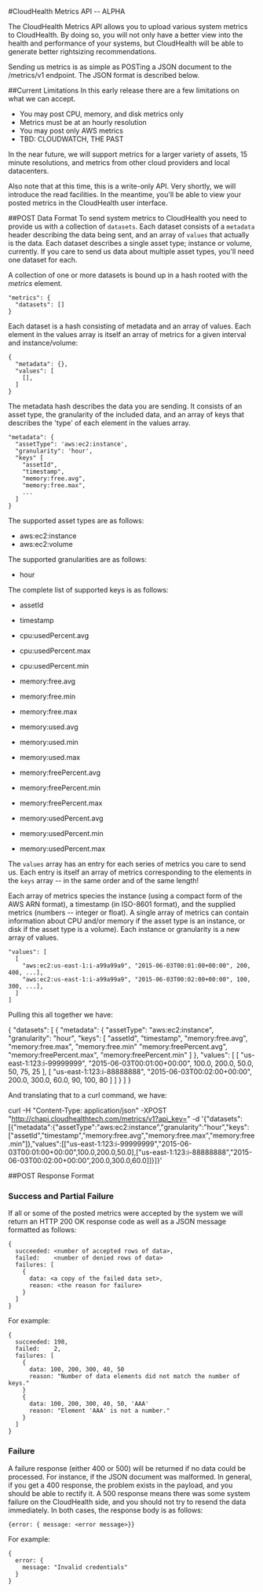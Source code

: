 #CloudHealth Metrics API -- ALPHA

The CloudHealth Metrics API allows you to upload various system metrics to CloudHealth. By doing so, you will not only have a better view into the health and performance of your systems, but CloudHealth will be able to generate better rightsizing recommendations.

Sending us metrics is as simple as POSTing a JSON document to the /metrics/v1 endpoint.  The JSON format is described below.

##Current Limitations
In this early release there are a few limitations on what we can accept.
- You may post CPU, memory, and disk metrics only
- Metrics must be at an hourly resolution
- You may post only AWS metrics
- TBD: CLOUDWATCH, THE PAST

In the near future, we will support metrics for a larger variety of assets, 15 minute resolutions, and metrics from other cloud providers and local datacenters.

Also note that at this time, this is a write-only API.  Very shortly, we will introduce the read facilities.  In the meantime, you'll be able to view your posted metrics in the CloudHealth user interface.

##POST Data Format
To send system metrics to CloudHealth you need to provide us with a collection of `datasets`.  Each dataset consists of a `metadata` header describing the data being sent, and an array of `values` that actually is the data.  Each dataset describes a single asset type; instance or volume, currently.  If you care to send us data about multiple asset types, you'll need one dataset for each.

A collection of one or more datasets is bound up in a hash rooted with the *metrics* element.

```
"metrics": {
  "datasets": []
}
```

Each dataset is a hash consisting of metadata and an array of values.  Each element in the values array is itself an array of metrics for a given interval and instance/volume:

```
{
  "metadata": {},
  "values": [
    [],
  ]
}
```

The metadata hash describes the data you are sending.  It consists of an asset type, the granularity of the included data, and an array of keys that describes the 'type' of each element in the values array.

```
"metadata": {
  "assetType": 'aws:ec2:instance',
  "granularity": 'hour',
  "keys" [
    "assetId",
    "timestamp",
    "memory:free.avg",
    "memory:free.max",
    ...
  ]
}
```
The supported asset types are as follows:
- aws:ec2:instance
- aws:ec2:volume

The supported granularities are as follows:
- hour

The complete list of supported keys is as follows:
- assetId
- timestamp

- cpu:usedPercent.avg
- cpu:usedPercent.max
- cpu:usedPercent.min

- memory:free.avg
- memory:free.min
- memory:free.max

- memory:used.avg
- memory:used.min
- memory:used.max

- memory:freePercent.avg
- memory:freePercent.min
- memory:freePercent.max

- memory:usedPercent.avg
- memory:usedPercent.min
- memory:usedPercent.max

The `values` array has an entry for each series of metrics you care to send us.  Each entry is itself an array of metrics corresponding to the elements in the `keys` array -- in the same order and of the same length!

Each array of metrics species the instance (using a compact form of the AWS ARN format), a timestamp (in ISO-8601 format), and the supplied metrics (numbers -- integer or float). A single array of metrics can contain information about CPU and/or memory if the asset type is an instance, or disk if the asset type is a volume).  Each instance or granularity is a new array of values.

```
"values": [
  [
    "aws:ec2:us-east-1:i-a99a99a9", "2015-06-03T00:01:00+00:00", 200, 400, ...],
    "aws:ec2:us-east-1:i-a99a99a9", "2015-06-03T00:02:00+00:00", 100, 300, ...],
  ]
]
```

Pulling this all together we have:

{
  "datasets": [
    {
      "metadata": {
        "assetType": "aws:ec2:instance",
        "granularity": "hour",
        "keys": [
          "assetId",
          "timestamp",
          "memory:free.avg",
          "memory:free.max",
          "memory:free.min"
          "memory:freePercent.avg",
          "memory:freePercent.max",
          "memory:freePercent.min"
        ]
      },
      "values": [
        [
          "us-east-1:123:i-99999999",
          "2015-06-03T00:01:00+00:00",
          100.0,
          200.0,
          50.0,
          50,
          75,
          25
        ],
        [
          "us-east-1:123:i-88888888",
          "2015-06-03T00:02:00+00:00",
          200.0,
          300.0,
          60.0,
          90,
          100,
          80
        ]
      ]
    }
  ]
}

And translating that to a curl command, we have:

curl -H "Content-Type: application/json" -XPOST "http://chapi.cloudhealthtech.com/metrics/v1?api_key=<API-KEY>" -d '{"datasets":[{"metadata":{"assetType":"aws:ec2:instance","granularity":"hour","keys":["assetId","timestamp","memory:free.avg","memory:free.max","memory:free.min"]},"values":[["us-east-1:123:i-99999999","2015-06-03T00:01:00+00:00",100.0,200.0,50.0],["us-east-1:123:i-88888888","2015-06-03T00:02:00+00:00",200.0,300.0,60.0]]}]}'

##POST Response Format
### Success and Partial Failure
If all or some of the posted metrics were accepted by the system we will return an HTTP 200 OK response code as well as a JSON message formatted as follows:

```
{
  succeeded: <number of accepted rows of data>,
  failed:    <number of denied rows of data>
  failures: [
    {
      data: <a copy of the failed data set>,
      reason: <the reason for failure>
    }
  ]
}
```

For example:

```
{
  succeeded: 198,
  failed:    2,
  failures: [
    {
      data: 100, 200, 300, 40, 50
      reason: "Number of data elements did not match the number of keys."
    }
    {
      data: 100, 200, 300, 40, 50, 'AAA'
      reason: "Element 'AAA' is not a number."
    }
  ]
}
```

### Failure
A failure response (either 400 or 500) will be returned if no data could be processed.  For instance, if the JSON document was malformed.  In general, if you get a 400 response, the problem exists in the payload, and you should be able to rectify it.  A 500 response means there was some system failure on the CloudHealth side, and you should not try to resend the data immediately.  In both cases, the response body is as follows:

```
{error: { message: <error message>}}
```

For example:
```
{
  error: {
    message: "Invalid credentials"
  }
}
```
